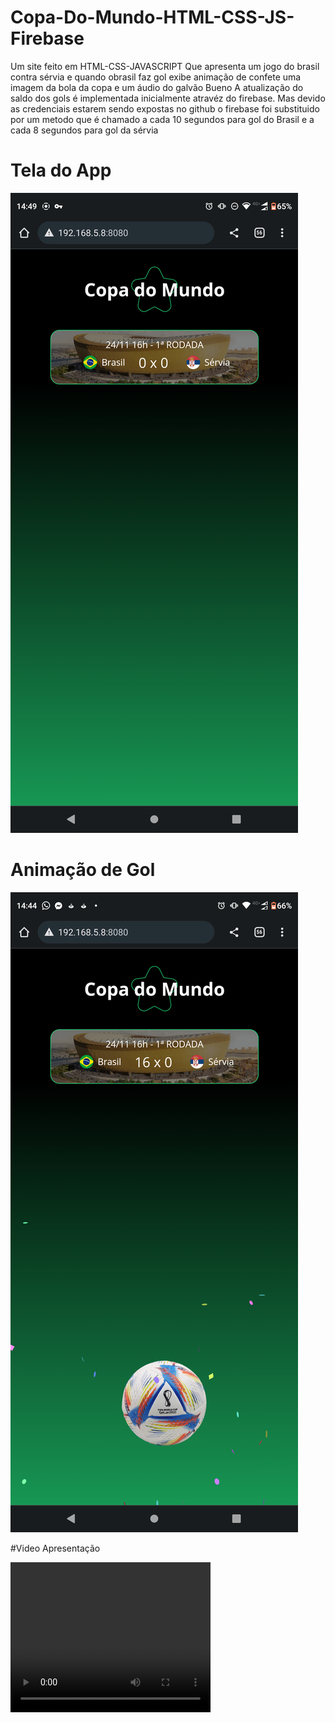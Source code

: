 # Copa-Do-Mundo-HTML-CSS-JS-Firebase
 Um site feito em HTML-CSS-JAVASCRIPT 
 Que apresenta um jogo do brasil contra  sérvia e quando obrasil faz gol
 exibe animação de confete uma imagem da bola da copa e um áudio do galvão Bueno
 A atualização do saldo dos gols é implementada inicialmente atravéz do firebase.
 Mas devido as credenciais estarem sendo expostas no github o firebase foi substituido por um metodo que 
 é chamado a cada 10 segundos para gol do Brasil e a cada 8 segundos para gol da sérvia
 # Tela do App
 ![](apresentation/Screenshot_20221027-144930.png)<br>

 # Animação de Gol
 
![](apresentation/Screenshot_20221027-144439.png)

#Video Apresentação

<video width="320" height="240" controls>
  <source src="[](apresentation/apress.mp4)" type="video/mp4"> 
Your browser does not support the video tag.
</video>